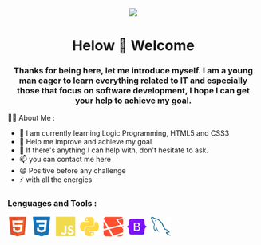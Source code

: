 <div id="header" align="center">  
            <img src="https://media.giphy.com/media/ZVik7pBtu9dNS/giphy.gif" width="200"/>
            <h1 align="center"> Helow 👋 Welcome </h1>
            <h3 align="center"> Thanks for being here, let me introduce myself. I am a young man eager to learn everything related to IT and especially those that focus  on software development, I hope I can get your help to achieve my goal. </h3>
</div>



👨‍💻 About Me :

- 🌱 I am currently learning Logic Programming, HTML5 and CSS3
- 🤔 Help me improve and achieve my goal
- 💬 If there's anything I can help with, don't hesitate to ask.
- 📫 you can contact me here
- 😄 Positive before any challenge
- ⚡ with all the energies


<div aling="left">
   <h3> Lenguages and Tools : </h3>
   <div>
        <img src="https://github.com/devicons/devicon/blob/master/icons/html5/html5-original.svg" title="HTML5" alt"HTML" width="40" height="40"/>&nbsp;
        <img src="https://github.com/devicons/devicon/blob/master/icons/css3/css3-plain.svg" title="CSS3" alt"CSS" width="40" height="40"/>&nbsp;
        <img src="https://github.com/devicons/devicon/blob/master/icons/javascript/javascript-plain.svg" title="HTML5" alt"HTML" width="40" height="40"/>&nbsp;
        <img src="https://github.com/devicons/devicon/blob/master/icons/python/python-plain.svg" title="PYTHON" alt"PYTHON" width="40" height="40"/>&nbsp;
        <img src="https://github.com/devicons/devicon/blob/master/icons/laravel/laravel-plain.svg" title="Laravel" alt"Laravel" width="40" height="40"/>&nbsp;
        <img src="https://github.com/devicons/devicon/blob/master/icons/bootstrap/bootstrap-original.svg" title="BOOTSTRAP" alt"BOOTSTRAP" width="40" height="40"/>&nbsp;
        <img src="https://github.com/devicons/devicon/blob/master/icons/mysql/mysql-plain.svg" title="HTML5" alt"HTML" width="40" height="40"/>&nbsp;
   </div>
</div>
             
